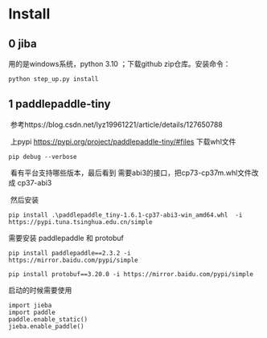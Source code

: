 # Install

## 0 jiba	

用的是windows系统，python 3.10 ；下载github zip仓库。安装命令：

```python
python step_up.py install 
```

## 1 paddlepaddle-tiny

​	参考https://blog.csdn.net/lyz19961221/article/details/127650788

​	上pypi https://pypi.org/project/paddlepaddle-tiny/#files 下载whl文件

```
pip debug --verbose
```

​	看有平台支持哪些版本，最后看到 需要abi3的接口，把cp73-cp37m.whl文件改成 cp37-abi3 

​	然后安装

```
pip install .\paddlepaddle_tiny-1.6.1-cp37-abi3-win_amd64.whl  -i https://pypi.tuna.tsinghua.edu.cn/simple
```

需要安装 paddlepaddle 和 protobuf

```
pip install paddlepaddle==2.3.2 -i https://mirror.baidu.com/pypi/simple
```

```
pip install protobuf==3.20.0 -i https://mirror.baidu.com/pypi/simple
```

启动的时候需要使用 

```
import jieba
import paddle
paddle.enable_static()
jieba.enable_paddle()
```


